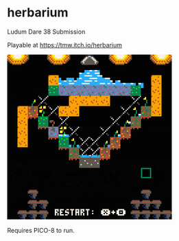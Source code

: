 # herbarium

Ludum Dare 38 Submission

Playable at https://tmw.itch.io/herbarium

![](screen.png)

Requires PICO-8 to run.

